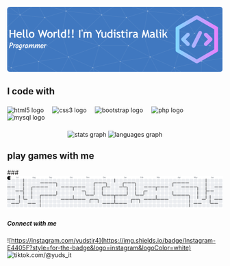 ![Yudistira](img/github-header-image.png)



<h2 align="left">I code with</h2>

###

<div align="left">
  <img src="https://cdn.jsdelivr.net/gh/devicons/devicon/icons/html5/html5-original.svg" height="40" alt="html5 logo"  />
  <img width="12" />
  <img src="https://cdn.jsdelivr.net/gh/devicons/devicon/icons/css3/css3-original.svg" height="40" alt="css3 logo"  />
  <img width="12" />
  <img src="https://cdn.jsdelivr.net/gh/devicons/devicon/icons/bootstrap/bootstrap-original.svg" height="40" alt="bootstrap logo"  />
  <img width="12" />
  <img src="https://cdn.jsdelivr.net/gh/devicons/devicon/icons/php/php-original.svg" height="40" alt="php logo"  />
  <img width="12" />
  <img src="https://cdn.jsdelivr.net/gh/devicons/devicon/icons/mysql/mysql-original.svg" height="40" alt="mysql logo"  />
</div>

###

<div align="center">
  <img src="https://github-readme-stats.vercel.app/api?username=yudistiramalik&hide_title=false&hide_rank=false&show_icons=true&include_all_commits=true&count_private=true&disable_animations=false&theme=dracula&locale=en&hide_border=false&order=1" height="150" alt="stats graph"  />
  <img src="https://github-readme-stats.vercel.app/api/top-langs?username=yudistiramalik&locale=en&hide_title=false&layout=compact&card_width=320&langs_count=5&theme=dracula&hide_border=false&order=2" height="150" alt="languages graph"  />
</div>

###

<picture>
  <source media="(prefers-color-scheme: dark)" srcset="https://raw.githubusercontent.com/yudistiramalik/yudistiramalik/output/pacman-contribution-graph-dark.svg">
  <source media="(prefers-color-scheme: light)" srcset="https://raw.githubusercontent.com/yudistiramalik/yudistiramalik/output/pacman-contribution-graph.svg">

  <h2 align="left">play games with me</h2>
###
  <img alt="pacman contribution graph" src="https://raw.githubusercontent.com/yudistiramalik/yudistiramalik/output/pacman-contribution-graph.svg">
</picture>

###

##### Connect with me
![https://instagram.com/yudstir4](https://img.shields.io/badge/Instagram-E4405F?style=for-the-badge&logo=instagram&logoColor=white)
![tiktok.com/@yuds_it](https://img.shields.io/badge/TikTok-000000?style=for-the-badge&logo=tiktok&logoColor=white)


<!--
**yudistiramalik/yudistiramalik** is a ✨ _special_ ✨ repository because its `README.md` (this file) appears on your GitHub profile.

Here are some ideas to get you started:

- 🔭 I’m currently working on ...
- 🌱 I’m currently learning ...
- 👯 I’m looking to collaborate on ...
- 🤔 I’m looking for help with ...
- 💬 Ask me about ...
- 📫 How to reach me: ...
- 😄 Pronouns: ...
- ⚡ Fun fact: ...
-->
